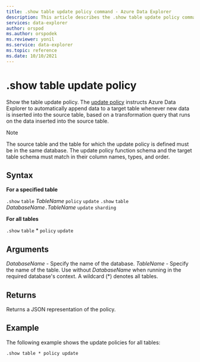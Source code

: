 ```yaml
---
title: .show table update policy command - Azure Data Explorer
description: This article describes the .show table update policy command in Azure Data Explorer.
services: data-explorer
author: orspod
ms.author: orspodek
ms.reviewer: yonil
ms.service: data-explorer
ms.topic: reference
ms.date: 10/10/2021
---
```

# .show table update policy

Show the table update policy. The [update policy](updatepolicy.md) instructs Azure Data Explorer to automatically append data to a target table whenever new data is inserted into the source table, based on a transformation query that runs on the data inserted into the source table.

> [!NOTE]
> The source table and the table for which the update policy is defined must be in the same database.
> The update policy function schema and the target table schema must match in their column names, types, and order.

## Syntax

**For a specified table**

`.show` `table` *TableName* `policy` `update`
`.show` `table` *DatabaseName*`.`*TableName* `update` `sharding`

**For all tables**

`.show` `table` * `policy` `update`

## Arguments

*DatabaseName* - Specify the name of the database.
*TableName* - Specify the name of the table. Use without *DatabaseName* when running in the required database's context. A wildcard (*) denotes all tables.

## Returns

Returns a JSON representation of the policy.

## Example

The following example shows the update policies for all tables:

```kusto
.show table * policy update 
```